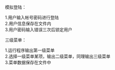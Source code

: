 模拟登陆：

1.用户输入帐号密码进行登陆\
2.用户信息保存在文件内\
3.用户密码输入错误三次后锁定用户

三级菜单：

1.运行程序输出第一级菜单\
2.选择一级菜单某项，输出二级菜单，同理输出三级菜单\
3.菜单数据保存在文件中
